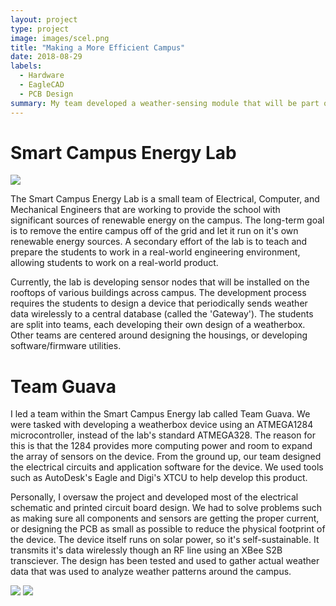 ```yaml
---
layout: project
type: project
image: images/scel.png
title: "Making a More Efficient Campus"
date: 2018-08-29
labels:
  - Hardware
  - EagleCAD
  - PCB Design
summary: My team developed a weather-sensing module that will be part of a broad network across the UH Manoa campus  to provide real-time weather analytics throughout the campus.
---
```

# Smart Campus Energy Lab

<img class="ui right floated small circular image" src="https://klauritz.github.io/images/scel.png"/>

The Smart Campus Energy Lab is a small team of Electrical, Computer, and Mechanical Engineers that are working to provide the school with significant sources of renewable energy on the campus. The long-term goal is to remove the entire campus off of the grid and let it run on it's own renewable energy sources. A secondary effort of the lab is to teach and prepare the students to work in a real-world engineering environment, allowing students to work on a real-world product.

Currently, the lab is developing sensor nodes that will be installed on the rooftops of various buildings across campus. The development process requires the students to design a device that periodically sends weather data wirelessly to a central database (called the 'Gateway'). The students are split into teams, each developing their own design of a weatherbox. Other teams are centered around designing the housings, or developing software/firmware utilities.

# Team Guava

I led a team within the Smart Campus Energy lab called Team Guava. We were tasked with developing a weatherbox device using an ATMEGA1284 microcontroller, instead of the lab's standard ATMEGA328. The reason for this is that the 1284 provides more computing power and room to expand the array of sensors on the device. From the ground up, our team designed the electrical circuits and application software for the device. We used tools such as AutoDesk's Eagle and Digi's XTCU to help develop this product. 

Personally, I oversaw the project and developed most of the electrical schematic and printed circuit board design. We had to solve problems such as making sure all components and sensors are getting the proper current, or designing the PCB as small as possible to reduce the physical footprint of the device. The device itself runs on solar power, so it's self-sustainable. It transmits it's data wirelessly though an RF line using an XBee S2B transciever. The design has been tested and used to gather actual weather data that was used to analyze weather patterns around the campus.

<div class="ui medium images">
  <img src="https://klauritz.github.io/images/scel-pcb.png">
  <img src="https://klauritz.github.io/images/scel-irl.png">
</div>
